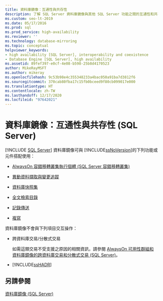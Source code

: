 ```yaml
---
title: 資料庫鏡像：互通性與共存性
description: 了解 SQL Server 資料庫鏡像與其他 SQL Server 功能之間的互通性和共存性，這些功能包括全文檢索目錄和資料庫快照集。
ms.custom: seo-lt-2019
ms.date: 05/17/2016
ms.prod: sql
ms.prod_service: high-availability
ms.reviewer: ''
ms.technology: database-mirroring
ms.topic: conceptual
helpviewer_keywords:
- high availability [SQL Server], interoperability and coexistence
- Database Engine [SQL Server], high availability
ms.assetid: 89fef397-e0cf-4e08-b598-25b8d4170523
author: MikeRayMSFT
ms.author: mikeray
ms.openlocfilehash: 9c53b98e4c355348233a4bac050a91ba7d3812f6
ms.sourcegitcommit: 370cab80fba17c15fb0bceed9f80cb099017e000
ms.translationtype: HT
ms.contentlocale: zh-TW
ms.lasthandoff: 12/17/2020
ms.locfileid: "97642021"
---
```

# <a name="database-mirroring-interoperability-and-coexistence-sql-server"></a>資料庫鏡像：互通性與共存性 (SQL Server)
 [!INCLUDE [SQL Server](../../includes/applies-to-version/sqlserver.md)]
  資料庫鏡像可與 [!INCLUDE[ssNoVersion](../../includes/ssnoversion-md.md)]的下列功能或元件搭配使用：  
  
-   [AlwaysOn 容錯移轉叢集執行個體 (SQL Server 容錯移轉叢集)](../../database-engine/database-mirroring/database-mirroring-and-sql-server-failover-cluster-instances.md)  
  
-   [異動資料擷取與變更追蹤](../../relational-databases/track-changes/change-data-capture-and-other-sql-server-features.md)  
  
-   [資料庫快照集](../../database-engine/database-mirroring/database-mirroring-and-database-snapshots-sql-server.md)  
  
-   [全文檢索目錄](../../database-engine/database-mirroring/database-mirroring-and-full-text-catalogs-sql-server.md)  
  
-   [記錄傳送](../../database-engine/database-mirroring/database-mirroring-and-log-shipping-sql-server.md)  
  
-   [複寫](../../database-engine/database-mirroring/database-mirroring-and-replication-sql-server.md)  
  
 資料庫鏡像不會與下列項目交互操作：  
  
-   跨資料庫交易/分散式交易  
  
     如需這類交易不受支援之原因的相關資訊，請參閱 [AlwaysOn 可用性群組和資料庫鏡像的跨資料庫交易和分散式交易 &#40;SQL Server&#41;](../../database-engine/availability-groups/windows/transactions-always-on-availability-and-database-mirroring.md)。  
  
-   [!INCLUDE[ssHADR](../../includes/sshadr-md.md)]  
  
## <a name="see-also"></a>另請參閱  
 [資料庫鏡像 &#40;SQL Server&#41;](../../database-engine/database-mirroring/database-mirroring-sql-server.md)  
  
  
